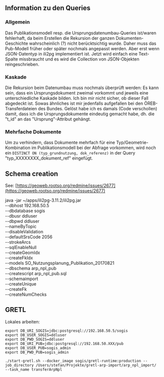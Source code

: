 ## Information zu den Queries
### Allgemein
Das Publikationsmodell resp. die Ursprungsdatenumbau-Queries ist/waren fehlerhaft, da beim Erstellen die Rekursion der ganzen Dokumenten-Geschichte wahrscheinlich (?) nicht berücktsichtig wurde. Daher muss das Pub-Modell früher oder später nochmals angepasst werden. Aber erst wenn JSON-Datentyp in ili2pg implementiert ist. Jetzt wird einfach eine Text-Spalte missbraucht und es wird die Collection von JSON-Objekten reingeschrieben.

### Kaskade 
Die Rekursion beim Datenumbau muss nochmals überprüft werden: Es kann sein, dass ein Ursprungsdokument zweimal vorkommt und jeweils eine unterschiedliche Kaskade bilden. Ich bin mir nicht sicher, ob dieser Fall abgedeckt ist. Sowas ähnliches ist mir jedenfalls aufgefallen bei den ÖREB-Transferdateien des Bundes. Gelöst habe ich es damals (Code verschollen) damit, dass ich die Ursprungsdokumente eindeutig gemacht habe, dh. die "t_id" an das "Ursprung"-Attribut gehängt. 

### Mehrfache Dokumente
Um zu verhindern, dass Dokumente mehrfach für eine Typ/Geometrie-Kombination im Publikationsmodell bei der Abfrage vorkommen, wird noch ein `DISTINCT ON (typ_grundnutzung, dok_referenz)` in der Query "typ_XXXXXXXX_dokument_ref" eingefügt.

## Schema creation

See: [https://geoweb.rootso.org/redmine/issues/2677](https://geoweb.rootso.org/redmine/issues/2677)

java -jar ~/apps/ili2pg-3.11.2/ili2pg.jar \
--dbhost 192.168.50.5 \
--dbdatabase sogis \
--dbusr ddluser \
--dbpwd ddluser \
--nameByTopic \
--disableValidation \
--defaultSrsCode 2056 \
--strokeArcs \
--sqlEnableNull \
--createGeomIdx \
--createFkIdx \
--models SO_Nutzungsplanung_Publikation_20170821 \
--dbschema arp_npl_pub \
--createscript arp_npl_pub.sql \
--schemaimport \
--createUnique \
--createFk \
--createNumChecks

## GRETL

Lokales arbeiten:

```
export DB_URI_SOGIS=jdbc:postgresql://192.168.50.5/sogis
export DB_USER_SOGIS=ddluser
export DB_PWD_SOGIS=ddluser
export DB_URI_PUB=jdbc:postgresql://192.168.50.XXX/pub
export DB_USER_PUB=sogis_admin
export DB_PWD_PUB=sogis_admin
```

```
./start-gretl.sh --docker_image sogis/gretl-runtime:production --job_directory /Users/stefan/Projekte/gretl-arp-import/arp_npl_import/ --task_name transferArpNpl
```